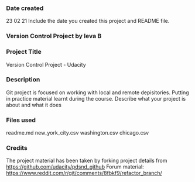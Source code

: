 ### Date created
23 02 21
Include the date you created this project and README file.

### Version Control Project by Ieva B

### Project Title
Version Control Project - Udacity

### Description
Git project is focused on working with local and remote depisitories.
Putting in practice material learnt during the course.
Describe what your project is about and what it does

### Files used
readme.md
new_york_city.csv
washington.csv
chicago.csv

### Credits
The project material has been taken by forking project details from https://github.com/udacity/pdsnd_github
Forum material:
https://www.reddit.com/r/git/comments/8fbkf9/refactor_branch/
